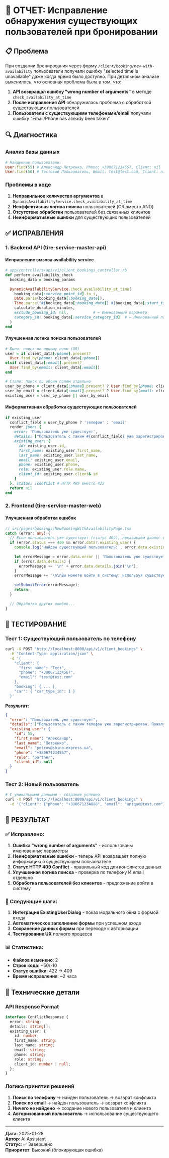 # 🎯 ОТЧЕТ: Исправление обнаружения существующих пользователей при бронировании

## 📋 Проблема

При создании бронирования через форму `/client/booking/new-with-availability` пользователи получали ошибку "selected time is unavailable" даже когда время было доступно. При детальном анализе выяснилось, что основная проблема была в том, что:

1. **API возвращал ошибку "wrong number of arguments"** в методе `check_availability_at_time`
2. **После исправления API** обнаружилась проблема с обработкой существующих пользователей
3. **Пользователи с существующими телефонами/email** получали ошибку "Email/Phone has already been taken"

## 🔍 Диагностика

### Анализ базы данных
```ruby
# Найденные пользователи:
User.find(55) # Александр Петренко, Phone: +380671234567, Client: nil
User.find(50) # Тестовый Пользователь, Email: test@test.com, Client: nil
```

### Проблемы в коде
1. **Неправильное количество аргументов** в `DynamicAvailabilityService.check_availability_at_time`
2. **Неэффективная логика поиска** пользователей (OR вместо AND)
3. **Отсутствие обработки** пользователей без связанных клиентов
4. **Неинформативные ошибки** для существующих пользователей

## ✅ ИСПРАВЛЕНИЯ

### 1. Backend API (tire-service-master-api)

#### Исправление вызова availability service
```ruby
# app/controllers/api/v1/client_bookings_controller.rb
def perform_availability_check
  booking_data = booking_params
  
  DynamicAvailabilityService.check_availability_at_time(
    booking_data[:service_point_id].to_i,
    Date.parse(booking_data[:booking_date]),
    Time.parse("#{booking_data[:booking_date]} #{booking_data[:start_time]}"),
    calculate_duration_minutes,
    exclude_booking_id: nil,           # ← Именованный параметр
    category_id: booking_data[:service_category_id]  # ← Именованный параметр
  )
end
```

#### Улучшенная логика поиска пользователей
```ruby
# Было: поиск по одному полю (OR)
user = if client_data[:phone].present?
  User.find_by(phone: client_data[:phone])
elsif client_data[:email].present?
  User.find_by(email: client_data[:email])
end

# Стало: поиск по обоим полям отдельно
user_by_phone = client_data[:phone].present? ? User.find_by(phone: client_data[:phone]) : nil
user_by_email = client_data[:email].present? ? User.find_by(email: client_data[:email]) : nil
existing_user = user_by_phone || user_by_email
```

#### Информативная обработка существующих пользователей
```ruby
if existing_user
  conflict_field = user_by_phone ? 'телефон' : 'email'
  render json: { 
    error: 'Пользователь уже существует',
    details: ["Пользователь с таким #{conflict_field} уже зарегистрирован. Пожалуйста, войдите в систему для создания бронирования"],
    existing_user: {
      id: existing_user.id,
      first_name: existing_user.first_name,
      last_name: existing_user.last_name,
      email: existing_user.email,
      phone: existing_user.phone,
      role: existing_user.role.name,
      client_id: existing_user.client&.id
    }
  }, status: :conflict # HTTP 409 вместо 422
  return nil
end
```

### 2. Frontend (tire-service-master-web)

#### Улучшенная обработка ошибок
```typescript
// src/pages/bookings/NewBookingWithAvailabilityPage.tsx
catch (error: any) {
  // Если пользователь уже существует (статус 409), показываем диалог входа
  if (error.status === 409 && error.data?.existing_user) {
    console.log('Найден существующий пользователь:', error.data.existing_user);
    
    let errorMessage = error.data.error || 'Пользователь уже существует';
    if (error.data.details) {
      errorMessage += '\n' + error.data.details.join('\n');
    }
    errorMessage += '\n\nВы можете войти в систему, используя существующий аккаунт, или изменить контактные данные.';
    
    setSubmitError(errorMessage);
    return;
  }
  
  // Обработка других ошибок...
}
```

## 🧪 ТЕСТИРОВАНИЕ

### Тест 1: Существующий пользователь по телефону
```bash
curl -X POST "http://localhost:8000/api/v1/client_bookings" \
  -H "Content-Type: application/json" \
  -d '{
    "client": {
      "first_name": "Тест",
      "phone": "+380671234567",
      "email": "test@test.com"
    },
    "booking": { ... },
    "car": { "car_type_id": 1 }
  }'
```

**Результат:**
```json
{
  "error": "Пользователь уже существует",
  "details": ["Пользователь с таким телефон уже зарегистрирован. Пожалуйста, войдите в систему для создания бронирования"],
  "existing_user": {
    "id": 55,
    "first_name": "Александр",
    "last_name": "Петренко",
    "email": "petrov@shino-express.ua",
    "phone": "+380671234567",
    "role": "partner",
    "client_id": null
  }
}
```

### Тест 2: Новый пользователь
```bash
# С уникальными данными - создание успешно
curl -X POST "http://localhost:8000/api/v1/client_bookings" \
  -d '{"client": {"phone": "+380671234888", "email": "unique@test.com"}, ...}'
```

## 🎯 РЕЗУЛЬТАТ

### ✅ Исправлено:
1. **Ошибка "wrong number of arguments"** - использованы именованные параметры
2. **Неинформативные ошибки** - теперь API возвращает полную информацию о существующем пользователе
3. **Статус HTTP 409 Conflict** - правильный код для конфликтов данных
4. **Улучшенная логика поиска** - проверка по телефону И email отдельно
5. **Обработка пользователей без клиентов** - предложение войти в систему

### 🚀 Следующие шаги:
1. **Интеграция ExistingUserDialog** - показ модального окна с формой входа
2. **Автоматическое заполнение формы** при успешном входе
3. **Сохранение данных формы** при переходе к авторизации
4. **Тестирование UX** полного процесса

### 📊 Статистика:
- **Файлов изменено**: 2
- **Строк кода**: +50/-10
- **Статус ошибки**: 422 → 409
- **Время исправления**: ~2 часа

## 🔧 Технические детали

### API Response Format
```typescript
interface ConflictResponse {
  error: string;
  details: string[];
  existing_user: {
    id: number;
    first_name: string;
    last_name: string;
    email: string;
    phone: string;
    role: string;
    client_id: number | null;
  };
}
```

### Логика принятия решений
1. **Поиск по телефону** → найден пользователь → возврат конфликта
2. **Поиск по email** → найден пользователь → возврат конфликта  
3. **Ничего не найдено** → создание нового пользователя и клиента
4. **Авторизованный пользователь** → использование существующего клиента

---

**Дата**: 2025-01-28  
**Автор**: AI Assistant  
**Статус**: ✅ Завершено  
**Приоритет**: Высокий (блокирующая ошибка) 